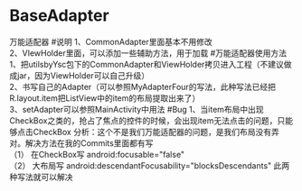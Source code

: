 # BaseAdapter
万能适配器
#说明
1、CommonAdapter里面基本不用修改  
2、VIewHolder里面，可以添加一些辅助方法，用于加载
#万能适配器使用方法
1、把utilsbyYsc包下的CommonAdapter和ViewHolder拷贝进入工程（不建议做成jar，因为ViewHolder可以自己升级）  
2、书写自己的Adapter（可以参照MyAdapterFour的写法，此种写法已经把R.layout.item把ListView中的item的布局提取出来了）  
3、setAdapter可以参照MainActivity中用法
#Bug
1、当item布局中出现CheckBox之类的，抢占了焦点的控件的时候，会出现item无法点击的问题，只能够点击CheckBox
分析：这个不是我们万能适配器的问题，是我们布局没有弄对。解决方法在我的Commits里面都有写  
（1） 在CheckBox写 android:focusable="false"  
（2） 大布局写   android:descendantFocusability="blocksDescendants"
此两种写法就可以解决
